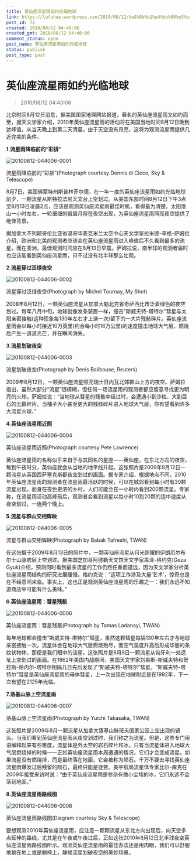 ```yaml
---
title: 英仙座流星雨如约光临地球
link: https://lufuhao.wordpress.com/2010/08/12/%e8%8b%b1%e4%bb%99%e5%ba%a7%e6%b5%81%e6%98%9f%e9%9b%a8%e5%a6%82%e7%ba%a6%e5%85%89%e4%b8%b4%e5%9c%b0%e7%90%83/
post_id: 72
created: 2010/08/12 04:40:06
created_gmt: 2010/08/12 04:40:06
comment_status: open
post_name: 英仙座流星雨如约光临地球
status: publish
post_type: post
---
```


# 英仙座流星雨如约光临地球

> 2010/08/12 04:40:06

 

北京时间8月12日消息，据美国国家地理网站报道，著名的英仙座流星雨又如约而至，据天文学家介绍，2010年英仙座流星雨的活动将在美国当地时间8月12日晚到达峰值，从当天晚上到第二天清晨，由于天空没有月亮，这将为观测流星雨提供几近完美的条件。

**1.流星雨降临前的“彩排”**

![20100812-044006-0001](/assets/images/20100812-044006-0001.jpg) 

流星雨降临前的“彩排”(Photograph courtesy Dennis di Cicco, Sky & Telescope)

8月7日，美国佛蒙特州斯普林菲尔德，在一年一度的英仙座流星雨如约光临地球前夕，一颗流星从斯特拉法尼天文台上空划过。从美国东部时间8月12日下午3点至8月13日凌晨2点，应该是观测英仙座流星雨最佳时机，看得最为清楚。太阳落山一小时左右，一轮细细的娥眉月将在夜空出现，为英仙座流星雨照亮夜空提供了绝佳背景。

据加拿大不列颠哥伦比亚省温哥华麦克米兰太空中心天文学家拉米德-辛格-萨姆拉介绍，欧洲和北美的观测者应该会在英仙座流星雨进入峰值后不久看到最多的流星，而在亚洲，最佳观测时间应在8月13日早晨。萨姆拉说，南半球的观测者届时也应该能看到英仙座流星雨，只不过没有北半球那么壮观。

**2.流星穿过泛绿夜空**

![20100812-044006-0002](/assets/images/20100812-044006-0002.jpg) 

流星穿过泛绿夜空(Photograph by Michel Tournay, My Shot)

2008年8月12日，一颗英仙座流星从加拿大魁北克省奇萨西比市泛着绿色的夜空划过。每年八月中旬，地球就像发条装置一样，撞击“斯威夫特-塔特尔”彗星与太阳亲密接触(这种现象每130年左右才上演一次)留下的一大片残骸碎片。英仙座流星雨会以每小时接近10万英里(约合每小时16万公里)的速度撞击地球大气层，燃烧后产生一道道光芒，并在瞬间消失。

**3.流星划破夜空**

![20100812-044006-0003](/assets/images/20100812-044006-0003.jpg) 

流星划破夜空(Photograph by Denis Balibouse, Reuters)

2009年8月12日，一颗英仙座流星照亮瑞士日内瓦北郊群山上方的夜空。萨姆拉指出，虽然大部分“流星”很模糊，但任何一场流星雨的观测者都应留意寻找更为明亮的火球。萨姆拉说：“当地球从彗星的残骸中经过时，会遭遇小到沙粒、大到巨石的无数碎片。当柚子大小甚至更大的残骸碎片进入地球大气层，你有望看到许多大流星火球，”

**4.英仙座流星雨近照**

![20100812-044006-0004](/assets/images/20100812-044006-0004.jpg) 

英仙座流星雨近照(Photograph courtesy Pete Lawrence)

英仙座流星雨的名称似乎来自于与其同名的星座——英仙座，在东北方向的夜空，每到午夜时分，英仙座就会从当地的地平线升起。这张照片是2009年8月12日一颗流星从英国西萨塞克斯郡夜空划过的画面。据专家介绍，根据地点不同，2010年英仙座流星雨的观测者在流星雨最活跃的时候，可以在城郊看到每小时有30颗流星出现。而身在夜色更浓的乡村，人们可能会在一小时内看到200颗流星。专家称，在流星雨活动高峰前后，观测者会看到流星以每小时10到20颗的适中速度从夜空划过，一连两个晚上。

**5.流星与群山交相辉映**

![20100812-044006-0005](/assets/images/20100812-044006-0005.jpg) 

流星与群山交相辉映(Photograph by Babak Tafreshi, TWAN)

在这张摄于2009年8月13日的照片中，一颗英仙座流星从月光照耀的伊朗厄尔布尔士山脉岩层上空划过。据美国芝加哥阿德勒天文馆天文学家盖泽-格约克(Geza Gyuk)介绍，预测何时看到最多流星的工作仍然任重而道远，因为天文学家分析英仙座流星雨结构的研究进展缓慢。格约克说：“这项工作涉及大量‘艺术’，惊奇总是在不经意间来临。事实上，这也正是观测英仙座流星雨的乐趣之一：我们永远不知道商店中可能有什么美味。”

**6.英仙座流星雨：彗星残骸**

![20100812-044006-0006](/assets/images/20100812-044006-0006.jpg) 

英仙座流星雨：彗星残骸(Photograph by Tamas Ladanayi, TWAN)

每年地球都会撞击“斯威夫特-塔特尔”彗星，虽然这颗彗星每隔130年左右才与地球亲密接触一次。流星体会在地球大气层燃烧殆尽，而空气温度升高后形成华丽的条纹状物体，那便是我们眼中的流星。这张照片是8月8日一颗流星从匈牙利一处遗址上空划过的画面。在1862年美国内战期间，美国天文学家刘易斯-斯威夫特和贺拉斯-帕内尔-塔特尔相隔几日先后发现了“斯威夫特-塔特尔”彗星。“斯威夫特-塔特尔”彗星是英仙座流星雨的母体彗星，上一次出现在地球附近是在1992年，下一次有望在2125年光临。

**7.落基山脉上空流星雨**

![20100812-044006-0007](/assets/images/20100812-044006-0007.jpg) 

落基山脉上空流星雨(Photograph by Yuichi Takasaka, TWAN)

这张照片是2009年8月一颗流星从加拿大落基山脉班夫国家公园上空出现的镜头。当我们看到英仙座流星雨从夜空划过时，我们称之为流星。但是，这些专门用语解释起来有些难度，流星体是外太空的岩石碎片和冰，只有当流星体进入地球大气层燃烧掉的时候——正如英仙座流星雨本周遭遇的情况，它们才会变成流星。如果流星没有燃烧掉，而是最终落在地面，它会被称为陨石。千万不要去寻找英仙座流星雨爆发过后残留的陨石，最终只能是徒劳。美宇航局流星体专家比尔-库克在2009年接受采访时说：“由于英仙座流星雨是参杂有微小尘埃的冰，它们永远不会落到地面。”

**8.英仙座流星雨路线图**

![20100812-044006-0008](/assets/images/20100812-044006-0008.jpg) 

英仙座流星雨路线图(Diagram courtesy Sky & Telescope)

要想观测2010年英仙座流星雨，应注意一颗颗流星从东北方向出现后，向天空多点延伸的路线，尤其是在午夜或午夜过后，正如这张2010年8月12日北半球夜空英仙座流星雨路线图所示。观测英仙座流星雨的最佳办法还是用肉眼，我们可以舒服地躺在地上或是躺椅上，静候流星划破夜空的美妙场景。
